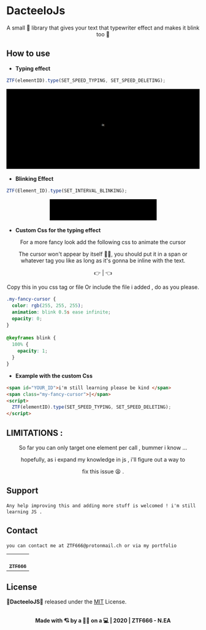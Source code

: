 # DacteeloJs

<div align="center">
<p>A small 💩 library that gives your text that typewriter effect and makes it blink too 😤</p>

</div>

## How to use

- **Typing effect**

```javascript
ZTF(elementID).type(SET_SPEED_TYPING, SET_SPEED_DELETING);
```

<div align="center">
<img src="demo/dact.gif"   alt="DacteeloJS">
</div>

- **Blinking Effect**

```javascript
ZTF(Element_ID).type(SET_INTERVAL_BLINKING);
```

<div align="center">
<img src="demo/blinking.gif"   alt="Blinking">
</div>

- **Custom Css for the typing effect**

<div align="center">
  <p>For a more fancy look add the following css to animate the cursor</p>
  <p>The cursor won't appear by itself 🧙‍♂️, you should put it in a span or
  whatever tag you like as long as it's gonna be inline with the text. </p>
  <p>👉  |  👈</p>
  <p>Copy this in you css tag or file Or include the file i added , do as you please.</p>
</div>

```css
.my-fancy-cursor {
  color: rgb(255, 255, 255);
  animation: blink 0.5s ease infinite;
  opacity: 0;
}

@keyframes blink {
  100% {
    opacity: 1;
  }
}
```

- **Example with the custom Css**

```html
<span id="YOUR_ID">i'm still learning please be kind </span>
<span class="my-fancy-cursor">|</span>
<script>
  ZTF(elementID).type(SET_SPEED_TYPING, SET_SPEED_DELETING);
</script>
```

## LIMITATIONS :

<div align="center">
<p>So far you can only target one element per call , bummer i know ...</p>
<p>hopefully, as i expand my knowledge in js , i'll figure out a way to</p>
<p>fix this issue 😫 .</p>
</div>

## Support

```
Any help improving this and adding more stuff is welcomed ! i'm still learning JS .
```

## Contact

```
you can contact me at ZTF666@protonmail.ch or via my portfolio

```

<div align="center">

<table>
  <tr>
    <td align="center"><a href="https://ztfportfolio.web.app/" target='_blank'><img src="https://avatars1.githubusercontent.com/u/32502988?v=4" width="100px;" alt=""/><br /><sub><b>ZTF666</b></sub></a></td>
  </tr>
</table>

</div>

## License

**💎DacteeloJS💎** released under the [MIT](LICENSE) License.
<br><br>

<div align="center">
<strong><p>Made with 💘 by a 👨‍💻 on a 💻 | 2020 | ZTF666 - N.EA</p> </strong>
</div>
